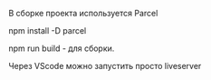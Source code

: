 В сборке проекта используется Parcel

npm install -D parcel 

npm run build - для сборки.

Через VScode можно запустить просто liveserver 
